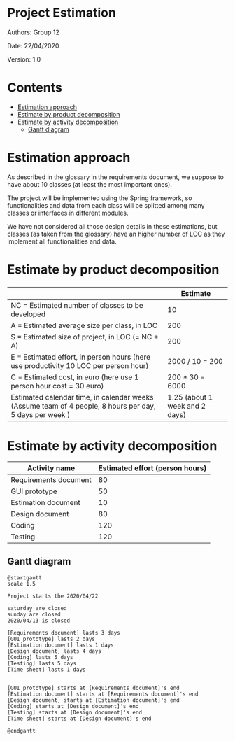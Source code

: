 # Project Estimation

Authors: Group 12

Date: 22/04/2020

Version: 1.0

# Contents

- [Estimation approach](#estimation-approach)
- [Estimate by product decomposition](#estimate-by-product-decomposition)
- [Estimate by activity decomposition](#estimate-by-activity-decomposition)
    + [Gantt diagram](#gantt-diagram)

# Estimation approach

As described in the glossary in the requirements document, we suppose to have about 10 classes (at least the most important ones).

The project will be implemented using the Spring framework, so functionalities and data from each class will be splitted among many classes or interfaces in different modules.

We have not considered all those design details in these estimations, but classes (as taken from the glossary) have an higher number of LOC as they implement all functionalities and data.

# Estimate by product decomposition

###

|             | Estimate                        |
| ----------- | ------------------------------- |
| NC =  Estimated number of classes to be developed   | 10 |
| A = Estimated average size per class, in LOC        | 200 |
| S = Estimated size of project, in LOC (= NC * A) | 200 |
| E = Estimated effort, in person hours (here use productivity 10 LOC per person hour)  | 2000 / 10 = 200 |
| C = Estimated cost, in euro (here use 1 person hour cost = 30 euro) | 200 * 30 = 6000 |
| Estimated calendar time, in calendar weeks (Assume team of 4 people, 8 hours per day, 5 days per week ) | 1.25 (about 1 week and 2 days) |


# Estimate by activity decomposition

|         Activity name    | Estimated effort (person hours)   |
| ----------- | ------------------------------- |
| Requirements document | 80 |
| GUI prototype | 50 |
| Estimation document | 10 |
| Design document | 80 |
| Coding | 120 |
| Testing | 120 |

## Gantt diagram

```plantuml
@startgantt
scale 1.5

Project starts the 2020/04/22

saturday are closed
sunday are closed
2020/04/13 is closed

[Requirements document] lasts 3 days
[GUI prototype] lasts 2 days
[Estimation document] lasts 1 days
[Design document] lasts 4 days
[Coding] lasts 5 days
[Testing] lasts 5 days
[Time sheet] lasts 1 days


[GUI prototype] starts at [Requirements document]'s end
[Estimation document] starts at [Requirements document]'s end
[Design document] starts at [Estimation document]'s end
[Coding] starts at [Design document]'s end
[Testing] starts at [Design document]'s end
[Time sheet] starts at [Design document]'s end

@endgantt
```
